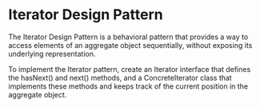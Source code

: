 # Iterator Design Pattern

The Iterator Design Pattern is a behavioral pattern that provides a way to access elements of an aggregate object sequentially, without exposing its underlying representation.

To implement the Iterator pattern, create an Iterator interface that defines the hasNext() and next() methods, and a ConcreteIterator class that implements these methods and keeps track of the current position in the aggregate object.